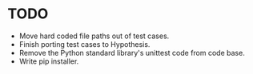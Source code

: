 # TODO
* Move hard coded file paths out of test cases.
* Finish porting test cases to Hypothesis.
* Remove the Python standard library's unittest code from code base.
* Write pip installer.